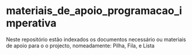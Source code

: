 # materiais_de_apoio_programacao_imperativa
Neste repositório estão indexados os documentos necessário ou materiais de apoio para o o projecto, nomeadamente: Pilha, Fila, e Lista
